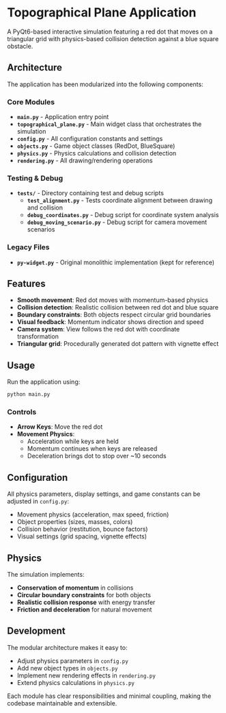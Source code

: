 # Topographical Plane Application

A PyQt6-based interactive simulation featuring a red dot that moves on a triangular grid with physics-based collision detection against a blue square obstacle.

## Architecture

The application has been modularized into the following components:

### Core Modules

- **`main.py`** - Application entry point
- **`topographical_plane.py`** - Main widget class that orchestrates the simulation
- **`config.py`** - All configuration constants and settings
- **`objects.py`** - Game object classes (RedDot, BlueSquare)
- **`physics.py`** - Physics calculations and collision detection
- **`rendering.py`** - All drawing/rendering operations

### Testing & Debug

- **`tests/`** - Directory containing test and debug scripts
  - **`test_alignment.py`** - Tests coordinate alignment between drawing and collision
  - **`debug_coordinates.py`** - Debug script for coordinate system analysis
  - **`debug_moving_scenario.py`** - Debug script for camera movement scenarios

### Legacy Files

- **`py-widget.py`** - Original monolithic implementation (kept for reference)

## Features

- **Smooth movement**: Red dot moves with momentum-based physics
- **Collision detection**: Realistic collision between red dot and blue square
- **Boundary constraints**: Both objects respect circular grid boundaries
- **Visual feedback**: Momentum indicator shows direction and speed
- **Camera system**: View follows the red dot with coordinate transformation
- **Triangular grid**: Procedurally generated dot pattern with vignette effect

## Usage

Run the application using:

```bash
python main.py
```

### Controls

- **Arrow Keys**: Move the red dot
- **Movement Physics**: 
  - Acceleration while keys are held
  - Momentum continues when keys are released
  - Deceleration brings dot to stop over ~10 seconds

## Configuration

All physics parameters, display settings, and game constants can be adjusted in `config.py`:

- Movement physics (acceleration, max speed, friction)
- Object properties (sizes, masses, colors)
- Collision behavior (restitution, bounce factors)
- Visual settings (grid spacing, vignette effects)

## Physics

The simulation implements:

- **Conservation of momentum** in collisions
- **Circular boundary constraints** for both objects
- **Realistic collision response** with energy transfer
- **Friction and deceleration** for natural movement

## Development

The modular architecture makes it easy to:

- Adjust physics parameters in `config.py`
- Add new object types in `objects.py`
- Implement new rendering effects in `rendering.py`
- Extend physics calculations in `physics.py`

Each module has clear responsibilities and minimal coupling, making the codebase maintainable and extensible.
